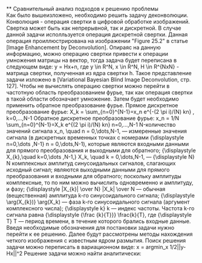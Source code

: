 ** Сравнительный анализ подходов к решению проблемы  
Как было вышеизложено, необходимо решить задачу деконволюции. Конволюция - операция свертки в цифровой обработке изображений. Свертка 
может быть как непрерывной, так и дискретной. В случае данной задачи исполльзуется операция дискретной свертки. Данная операция проиллюстрирована на 
изображении "Figure 25.2" в статье [Image Enhancement by Deconvolution]. Опираяс на данную информацию, можно операцию свертки привести к
операции умножения матрицы на вектор, тогда задача будет переписана в следующем виде:
y = Hx+n,
где y \in R^N, x \in R^N, H \in R^{NxN} - матрица свертки,  полученная из ядра свертки h. Такое представление задачи изложено в [Variational Bayesian Blind Image Deconvolution, стр. 127].
Чтобы не вычислять операцию свертки можно перейти в частотную область преобразованием фурье, так как операция свертки в такой области 
обозначает умножение. Затем будет необходимо применить обратное преобразование фурье.
Прямое дискретное преобразование фурье:
X_k = \sum_{n=0}^{N-1}=x_n e^{-(2 \pi i)/(N) kn} , k=0,...,N-1
Обратное дискретное преобразование фурье:
x_n = 1/N \sum_{n=0}^{N-1}=X_k e^{(2 \pi i)/(N) kn} n=0,...,N-1
N-количество значений сигнала
x_n, \quad n = 0,\dots,N-1, — измеренные значения сигнала (в дискретных временных точках с номерами {\displaystyle n=0,\dots ,N-1} n = 0,\dots,N-1), которые являются входными данными для прямого преобразования и выходными для обратного;
{\displaystyle X_{k},\quad k=0,\dots ,N-1,} X_k, \quad k = 0,\dots,N-1, — {\displaystyle N} N комплексных амплитуд синусоидальных сигналов, слагающих исходный сигнал; являются выходными данными для прямого преобразования и входными для обратного; поскольку амплитуды комплексные, то по ним можно вычислить одновременно и амплитуду, и фазу;
{\displaystyle |X_{k}| \over N} |X_k| \over N — обычная (вещественная) амплитуда k-го синусоидального сигнала;
{\displaystyle \arg(X_{k})} \arg(X_k) — фаза k-го синусоидального сигнала (аргумент комплексного числа);
{\displaystyle k} k — индекс частоты. Частота k-го сигнала равна {\displaystyle {\frac {k}{T}}} \frac{k}{T}, где {\displaystyle T} T — период времени, в течение которого брались входные данные.
Введя необходимые обозначения для постановки задачи нужно перейти к ее решению. Далее будут рассмотрены методы нахождения четкого изображения
с известным ядром размытия.
Поиск решения задачи можно переписать в вариационном виде:
x = argmin_x 1/2||y-Hx||^2
Решение задачи можно найти аналитически:
